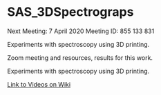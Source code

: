 # SAS_3DSpectrograps

Next Meeting: 7 April 2020 Meeting ID: 855 133 831

Experiments with spectroscopy using 3D printing.

Zoom meeting and resources, results for this work.


Experiments with spectroscopy using 3D printing.

[Link to Videos on Wiki](https://github.com/dxwayne/SAS_3DSpectrographs/wiki)
